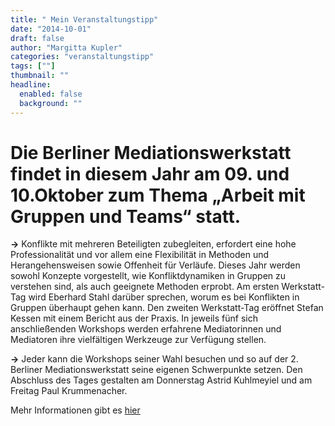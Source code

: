 ```yaml
---
title: " Mein Veranstaltungstipp"
date: "2014-10-01"
draft: false
author: "Margitta Kupler"
categories: "veranstaltungstipp"
tags: [""]
thumbnail: ""
headline:
  enabled: false
  background: ""
---
```


# Die Berliner Mediationswerkstatt findet in diesem Jahr am 09. und 10.Oktober zum Thema „Arbeit mit Gruppen und Teams“ statt.

<!--more-->

**→** Konflikte mit mehreren Beteiligten zubegleiten, erfordert eine hohe
Professionalität und vor allem eine Flexibilität in Methoden und
Herangehensweisen sowie Offenheit für Verläufe. Dieses Jahr werden sowohl
Konzepte vorgestellt, wie Konfliktdynamiken in Gruppen zu verstehen sind, als
auch geeignete Methoden erprobt. Am ersten Werkstatt-Tag wird Eberhard Stahl
darüber sprechen, worum es bei Konflikten in Gruppen überhaupt gehen kann. Den
zweiten Werkstatt-Tag eröffnet Stefan Kessen mit einem Bericht aus der Praxis.
In jeweils fünf sich anschließenden Workshops werden erfahrene Mediatorinnen
und Mediatoren ihre vielfältigen Werkzeuge zur Verfügung stellen.

**→** Jeder kann die Workshops seiner Wahl besuchen und so auf der 2. Berliner
Mediationswerkstatt seine eigenen Schwerpunkte setzen. Den Abschluss des Tages
gestalten am Donnerstag Astrid Kuhlmeyiel und am Freitag Paul Krummenacher.

Mehr Informationen gibt es [hier](http://www.berliner-mediationswerkstatt.de/index.php/Startseite.html "Berliner
Mediationswerkstatt")




